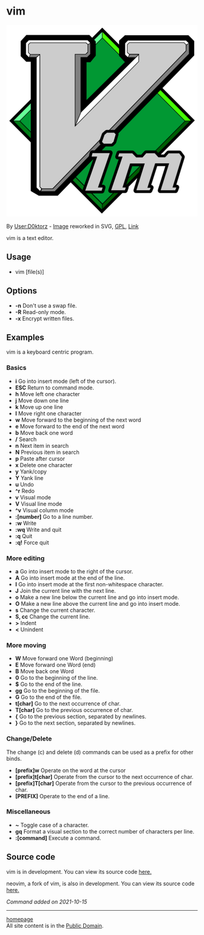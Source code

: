# vim
![](../img/vim.png)

By [User:D0ktorz](https://commons.wikimedia.org/wiki/User:D0ktorz) - [Image](https://commons.wikimedia.org/wiki/File:Vimlogo.png) reworked in SVG, [GPL](http://www.gnu.org/licenses/gpl.html), [Link](https://commons.wikimedia.org/w/index.php?curid=1228427)

vim is a text editor.

## Usage
- vim [file(s)]

## Options
- **-n** Don't use a swap file.
- **-R** Read-only mode.
- **-x** Encrypt written files.

## Examples
vim is a keyboard centric program.

### Basics
- **i** Go into insert mode (left of the cursor).
- **ESC** Return to command mode.
- **h** Move left one character
- **j** Move down one line
- **k** Move up one line
- **l** Move right one character
- **w** Move forward to the beginning of the next word
- **e** Move forward to the end of the next word
- **b** Move back one word
- **/** Search
- **n** Next item in search
- **N** Previous item in search
- **p** Paste after cursor
- **x** Delete one character
- **y** Yank/copy
- **Y** Yank line
- **u** Undo
- **^r** Redo
- **v** Visual mode
- **V** Visual line mode
- **^v** Visual column mode
- **:[number]** Go to a line number.
- **:w** Write
- **:wq** Write and quit
- **:q** Quit
- **:q!** Force quit

### More editing
- **a** Go into insert mode to the right of the cursor.
- **A** Go into insert mode at the end of the line.
- **I** Go into insert mode at the first non-whitespace character.
- **J** Join the current line with the next line.
- **o** Make a new line below the current line and go into insert mode.
- **O** Make a new line above the current line and go into insert mode.
- **s** Change the current character.
- **S, cc** Change the current line.
- **>** Indent
- **<** Unindent

### More moving
- **W** Move forward one Word (beginning)
- **E** Move forward one Word (end)
- **B** Move back one Word
- **0** Go to the beginning of the line.
- **$** Go to the end of the line.
- **gg** Go to the beginning of the file.
- **G** Go to the end of the file.
- **t[char]** Go to the next occurrence of char.
- **T[char]** Go to the previous occurrence of char.
- **{** Go to the previous section, separated by newlines.
- **}** Go to the next section, separated by newlines.

### Change/Delete
The change (c) and delete (d) commands can be used as a prefix for other binds.
- **[prefix]w** Operate on the word at the cursor
- **[prefix]t[char]** Operate from the cursor to the next occurrence of char.
- **[prefix]T[char]** Operate from the cursor to the previous occurrence of char.
- **[PREFIX]** Operate to the end of a line.

### Miscellaneous
- **~** Toggle case of a character.
- **gq** Format a visual section to the correct number of characters per line.
- **:[command]** Execute a command.

## Source code
vim is in development. You can view its source code [here.](https://github.com/vim/vim)

neovim, a fork of vim, is also in development. You can view its source code [here.](https://github.com/neovim/neovim)

*Command added on 2021-10-15*

---

[homepage](../index.html)\
All site content is in the [Public Domain](http://unlicense.org/).
